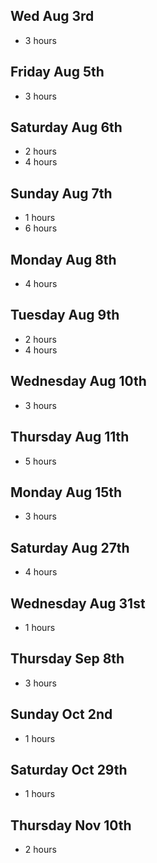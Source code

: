 ## Wed Aug 3rd

* 3 hours

## Friday Aug 5th

* 3 hours

## Saturday Aug 6th

* 2 hours
* 4 hours

## Sunday Aug 7th

* 1 hours
* 6 hours

## Monday Aug 8th

* 4 hours

## Tuesday Aug 9th

* 2 hours
* 4 hours

## Wednesday Aug 10th

* 3 hours

## Thursday Aug 11th

* 5 hours

## Monday Aug 15th

* 3 hours

## Saturday Aug 27th

* 4 hours

## Wednesday Aug 31st

* 1 hours

## Thursday Sep 8th

* 3 hours

## Sunday Oct 2nd

* 1 hours

## Saturday Oct 29th

* 1 hours

## Thursday Nov 10th

* 2 hours